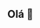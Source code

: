 ## Olá 👋

<!--
**caiodurazzo/caiodurazzo** is a ✨ _special_ ✨ repository because its `README.md` (this file) appears on your GitHub profile.

Here are some ideas to get you started:

- 🔭 Sou graduando em Ciências Sociais pela USP
- 🌱 Me interesso por Ciência Política e Estatística
- 👯 Estou buscando aprimorar minhas habilidades de análise de dados
- 📫 Como me contatar: Mande um email (caio.durazzo220704@gmail.com)

